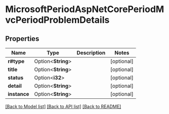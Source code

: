 # MicrosoftPeriodAspNetCorePeriodMvcPeriodProblemDetails

## Properties

Name | Type | Description | Notes
------------ | ------------- | ------------- | -------------
**r#type** | Option<**String**> |  | [optional]
**title** | Option<**String**> |  | [optional]
**status** | Option<**i32**> |  | [optional]
**detail** | Option<**String**> |  | [optional]
**instance** | Option<**String**> |  | [optional]

[[Back to Model list]](../README.md#documentation-for-models) [[Back to API list]](../README.md#documentation-for-api-endpoints) [[Back to README]](../README.md)


